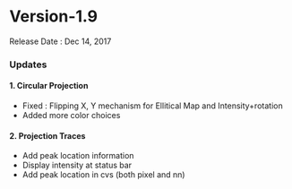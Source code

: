 # Version-1.9

Release Date : Dec 14, 2017

### Updates
#### 1. Circular Projection
- Fixed : Flipping X, Y mechanism for Ellitical Map and Intensity+rotation
- Added more color choices

#### 2. Projection Traces
- Add peak location information
- Display intensity at status bar
- Add peak location in cvs (both pixel and nn)
